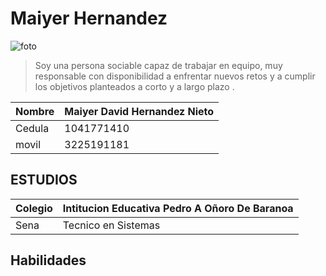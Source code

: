 
# Maiyer Hernandez 

![foto](https://www.modeloscv.org/wp-content/uploads/2022/05/17.png)
> Soy una persona sociable capaz de trabajar en equipo, muy responsable  con disponibilidad a enfrentar nuevos retos y a cumplir los objetivos planteados a corto y a largo plazo .

|Nombre | Maiyer David Hernandez Nieto |
|---|---|  
|Cedula|  1041771410| 
|movil | 3225191181 |


## ESTUDIOS
| Colegio  |  Intitucion Educativa Pedro A Oñoro De Baranoa | 
|---|---|
| Sena |  Tecnico en Sistemas| 


##  Habilidades  
